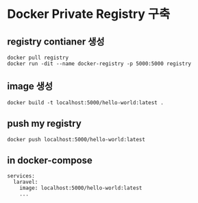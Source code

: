 # Docker Private Registry 구축

## registry contianer 생성

```
docker pull registry
docker run -dit --name docker-registry -p 5000:5000 registry
```

## image 생성

```
docker build -t localhost:5000/hello-world:latest .
```

## push my registry

```
docker push localhost:5000/hello-world:latest
```

## in docker-compose

```
services:
  laravel:
    image: localhost:5000/hello-world:latest
    ...
```
